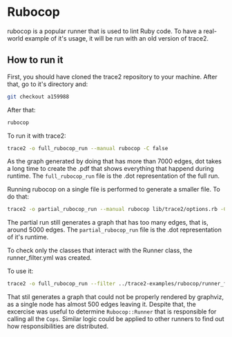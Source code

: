 # Rubocop

rubocop is a popular runner that is used to lint Ruby code. To
have a real-world example of it's usage, it will be run with an
old version of trace2.

## How to run it

First, you should have cloned the trace2 repository to your machine.
After that, go to it's directory and:

```bash
git checkout a159988
```

After that:

```bash
rubocop
```

To run it with trace2:

```bash
trace2 -o full_rubocop_run --manual rubocop -C false
```

As the graph generated by doing that has more than 7000 edges, dot takes
a long time to create the .pdf that shows everything that happend during
runtime. The `full_rubocop_run` file is the .dot representation of the full
run.

Running rubocop on a single file is performed to generate a smaller file.
To do that:

```bash
trace2 -o partial_rubocop_run --manual rubocop lib/trace2/options.rb -C false
```
The partial run still generates a graph that has too many edges, that is,
around 5000 edges. The `partial_rubocop_run` file is the .dot representation
of it's runtime.

To check only the classes that interact with the Runner class,
the runner_filter.yml was created.

To use it:

```bash
trace2 -o full_rubocop_run --filter ../trace2-examples/rubocop/runner_filter.yml rubocop -C false
```

That stil generates a graph that could not be properly rendered by graphviz, as a
single node has almost 500 edges leaving it. Despite that, the excercise was useful to
determine `Rubocop::Runner` that is responsible for calling all the `Cops`. Similar logic could
be applied to other runners to find out how responsibilities are distributed.
